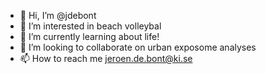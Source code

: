 - 👋 Hi, I’m @jdebont
- 👀 I’m interested in beach volleybal
- 🌱 I’m currently learning about life!
- 💞️ I’m looking to collaborate on urban exposome analyses
- 📫 How to reach me jeroen.de.bont@ki.se

<!---
jdebont/jdebont is a ✨ special ✨ repository because its `README.md` (this file) appears on your GitHub profile.
You can click the Preview link to take a look at your changes.
--->
